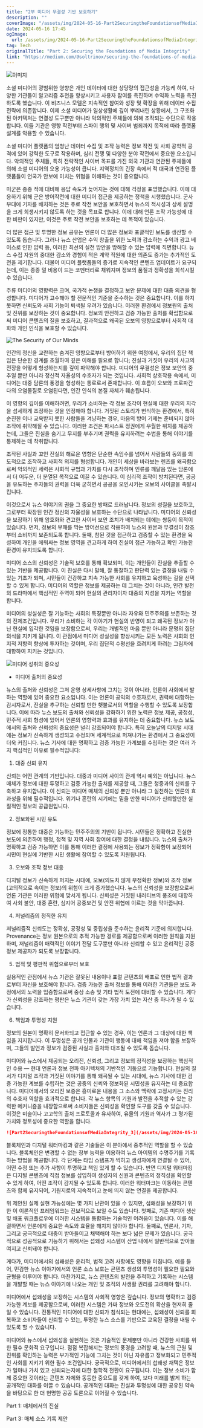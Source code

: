 ```yaml
---
title: "2부 미디어 무결성 기반 보호하기"
description: ""
coverImage: "/assets/img/2024-05-16-Part2SecuringtheFoundationsofMediaIntegrity_0.png"
date: 2024-05-16 17:45
ogImage: 
  url: /assets/img/2024-05-16-Part2SecuringtheFoundationsofMediaIntegrity_0.png
tag: Tech
originalTitle: "Part 2: Securing the Foundations of Media Integrity"
link: "https://medium.com/@soltrinox/securing-the-foundations-of-media-integrity-1092a1cb544a"
---
```



![이미지](/assets/img/2024-05-16-Part2SecuringtheFoundationsofMediaIntegrity_0.png)

소셜 미디어의 광범위한 영향은 개인 데이터에 대한 상당량의 접근성을 가능케 하여, 다양한 기관들이 알고리즘 추천을 향상시키고 사용자 참여를 촉진하며 수익화 노력을 촉진하도록 했습니다. 이 비즈니스 모델은 지속적인 참여와 성장 및 확장을 위해 데이터 수집 전략에 의존합니다. 이제 소셜 미디어가 일상생활에 깊이 뿌리내린 상황에서, 그 구조화된 아키텍처는 연결성 도구뿐만 아니라 악의적인 주체들에 의해 조작되는 수단으로 작용합니다. 이들 기관은 영향 작전부터 스파이 행위 및 사이버 범죄까지 목적에 따라 플랫폼 설계를 악용할 수 있습니다.

소셜 미디어 플랫폼의 엄청난 데이터 수집 및 조작 능력은 정보 작전 및 사회 공학적 공격에 있어 강력한 도구로 작용하며, 심리 전쟁 및 다양한 분야 작전에서 중요한 요소입니다. 악의적인 주체들, 특히 전략적인 사이버 목표를 가진 외국 기관과 연관된 주체들에 의해 소셜 미디어의 오용 가능성이 큽니다. 지역정치의 긴장 속에서 적 대국과 연관된 플랫폼들이 언국가 안보에 미치는 위협을 이해하는 것이 중요합니다.

미군은 종종 적에 대비해 응답 속도가 늦어지는 것에 대해 걱정을 표명했습니다. 이에 대응하기 위해 군은 방어작전에 대한 미디어 접근을 제공하는 정책을 시행했습니다. 군사 부대에 기자를 배치하는 것은 주로 작전 보안을 보호하면서 뉴스의 적시성과 상세 설명을 크게 희생시키지 않도록 하는 것을 목표로 합니다. 이에 대해 언론 조작 가능성에 대한 비판이 있지만, 이것은 주로 작전 보안을 보호하는 데 목적이 있습니다.

<div class="content-ad"></div>

더 많은 접근 및 투명한 정보 공유는 언론이 더 많은 정보와 포괄적인 보도를 생산할 수 있도록 돕습니다. 그러나 뉴스 산업은 수익 창출을 위한 노력과 감소하는 수익과 광고 베이스로 인한 압력 등, 이러한 최선의 실천 방안을 방해할 수 있는 압력에 직면합니다. 뉴스 수집 자원의 중대한 감소와 경험이 적은 계약 직원에 대한 의존도 증가는 추가적인 도전을 제기합니다. 더불어 미디어 플랫폼들의 증가로 지속적인 콘텐츠 업데이트가 요구되는데, 이는 종종 덜 비용이 드는 코멘터리로 채워지며 정보의 품질과 정확성을 희석시킬 수 있습니다.

주류 미디어의 영향력은 크며, 국가적 논쟁을 결정하고 보안 문제에 대한 대중 의견을 형성합니다. 미디어가 고수해야 할 전문적인 기준을 준수하는 것은 중요합니다. 이를 하지 못하면 신뢰도와 사회 기능이 퇴색될 우려가 있습니다. 이러한 환경에서 정보원의 출처 및 진위를 보장하는 것이 중요합니다. 정보의 안전하고 검증 가능한 출처를 확립함으로써 미디어 콘텐츠의 질을 보호하고, 결과적으로 왜곡된 오보의 영향으로부터 사회적 대화와 개인 인식을 보호할 수 있습니다.

![The Security of Our Minds](/assets/img/2024-05-16-Part2SecuringtheFoundationsofMediaIntegrity_1.png)

<div class="content-ad"></div>

인간의 정신을 교란하는 숨겨진 영향으로부터 방어하기 위한 여정에서, 우리의 집단 책임은 단순한 경계를 초월하여 깊은 이해를 필요로 합니다; 진실과 거짓이 우리의 사고의 전장을 어떻게 형성하는지를 깊이 파악해야 합니다. 미디어의 무결성은 정보 보안의 중추일 뿐만 아니라 정신적 자율성의 수호자가 되는 것입니다. 사회적 상호작용 속에서, 미디어는 대중 담론의 풍경을 형성하는 통로로서 존재합니다. 이 흐름이 오보와 프로파간다의 오염물질로 오염된다면, 인간 인식의 본질 자체가 훼손됩니다.

이 영향의 깊이를 이해하려면, 우리가 소비하는 각 정보 조각이 현실에 대한 우리의 지각을 섬세하게 조정하는 것을 인정해야 합니다. 거짓된 스토리가 번식하는 환경에서, 특히 순진한 이나 교육받지 못한 사람들을 겨냥하는 경우, 마음의 방어 기제는 준비되지 않아 조작에 취약해질 수 있습니다. 이러한 조건은 파시스트 정권에게 우월한 위치를 제공하는데, 그들은 진실을 숨기고 무지를 부추기며 권력을 유지하려는 수법을 통해 이야기를 통제하는 데 착취합니다.

조작된 사실과 꼬인 진실의 해로운 영향은 단순한 속임수를 넘어서 사람들의 동의를 의도적으로 조작하고 사회적 의지를 형성합니다. 개인이 세상을 바라보는 렌즈를 왜곡함으로써 악의적인 세력은 사회적 규범과 가치를 다시 조작하며 인류를 깨달음 있는 담론에서 더 어두운, 더 분열된 목적으로 이끌 수 있습니다. 이 심리적 조작이 방치된다면, 공공을 유도하는 주자들의 권력을 더욱 굳히면서 공공을 오인시키는 오보의 사이클을 촉발시킵니다.

이것으로서 뉴스 이야기의 권을 그 중요한 방패로 드러납니다. 정보의 성질을 보호하고, 그로부터 확장된 인간 정신의 자율성을 보호하는 수단으로 나타납니다. 미디어의 신뢰성을 보장하기 위해 암호화와 견고한 사이버 보안 조치가 배치되는 데에는 쌍둥이 목적이 있습니다. 먼저, 정보의 부패를 막는 방어선으로 작용하여 뉴스의 원본과 무결성이 창조부터 소비까지 보존되도록 합니다. 둘째, 참된 것을 접근하고 검증할 수 있는 환경을 육성하여 개인을 에워싸는 정보 영역을 견고하게 하여 진실이 접근 가능하고 확인 가능한 환경이 유지되도록 합니다.

<div class="content-ad"></div>

미디어 소스의 신뢰성은 기술적 보호를 통해 확보되며, 이는 개인들이 진실을 추출할 수 있는 기반을 제공합니다. 이 진실은 다시 말해, 잘 통찰하고 판단력 있는 결정을 내릴 수 있는 기초가 되며, 시민들이 건강하고 지속 가능한 사회를 유지하고 육성하는 길을 선택할 수 있게 합니다. 미디어의 역할은 정보를 제공하는 데 그치는 것이 아니라, 인간 발전의 드라마에서 핵심적인 주역이 되어 현실의 관리자이자 대중의 지성을 지키는 역할을 합니다.

미디어의 성실성은 잘 기능하는 사회의 특징뿐만 아니라 자유와 민주주의를 보존하는 것의 전제조건입니다. 우리가 소비하는 각 이야기가 현실의 반영이 되고 왜곡된 정보가 아닌 현실에 입각한 것임을 보장함으로써, 우리는 개별적인 마음 뿐만 아니라 문명의 집단 의식을 지키게 됩니다. 이 관점에서 미디어 성실성을 향상시키는 모든 노력은 사회의 인지적 저항력 향상에 투자하는 것이며, 우리 집단적 수평선을 흐려지게 하려는 그림자에 대항하여 지키는 것입니다.

![미디어 성취의 중요성](/assets/img/2024-05-16-Part2SecuringtheFoundationsofMediaIntegrity_2.png)

- 미디어 출처의 중요성

<div class="content-ad"></div>

뉴스의 출처와 신뢰성은 그저 운영 상세사항에 그치는 것이 아니라, 언론이 사회에서 발하는 역할에 있어 중요한 요소입니다. 이는 언론이 공익의 수호자로서, 권력에 대항하는 감시자로서, 진실을 추구하는 신뢰할 만한 횃불로서의 역할을 수행할 수 있도록 보장합니다. 이에 따라 뉴스 보도의 출처와 신뢰성을 강화하기 위한 노력은 정보 제공, 공정성, 민주적 사회 형성에 있어서 언론의 영향력과 효과를 유지하는 데 중요합니다. 뉴스 보도에서의 출처와 신뢰성의 중요성은 널리 강조되어야 합니다. 특히 오늘날의 디지털 시대에는 정보가 신속하게 생성되고 수정되며 세계적으로 퍼져나가는 환경에서 그 중요성이 더욱 커집니다. 뉴스 기사에 대한 명확하고 검증 가능한 가계보를 수립하는 것은 여러 가지 핵심적인 이유로 필수적입니다:

1. 대중 신뢰 유지

신뢰는 어떤 관계의 기반입니다. 대중과 미디어 사이의 관계 역시 예외는 아닙니다. 뉴스 매체가 정보에 대한 투명하고 검증 가능한 출처를 제공할 때, 그들은 청중과의 신뢰를 구축하고 유지합니다. 이 신뢰는 미디어 매체의 신뢰성 뿐만 아니라 그 실천하는 언론의 효과성을 위해 필수적입니다. 위기나 혼란의 시기에는 믿을 만한 미디어가 신뢰할만한 실질적인 정보의 공급원입니다.

2. 정보화된 시민 유도

<div class="content-ad"></div>

정보에 정통한 대중은 기능하는 민주주의의 기반이 됩니다. 시민들은 정확하고 진실한 보도에 의존하여 행정, 정책 및 지역 사회 참여에 대한 결정을 내립니다. 뉴스의 출처가 명확하고 검증 가능하면 이를 통해 이러한 결정에 사용되는 정보가 정확함이 보장되어 시민이 현실에 기반한 시민 생활에 참여할 수 있도록 지원됩니다.

3. 오보와 조작 정보 대응

디지털 정보가 신속하게 퍼지는 시대에, 오보(의도치 않게 부정확한 정보)와 조작 정보(고의적으로 속이는 정보)의 위험이 크게 증가했습니다. 뉴스의 신뢰성을 보장함으로써 언론 기관은 이러한 위협에 맞서게 됩니다. 신뢰성은 거짓된 내러티브의 풍조에 대항하여 사회 불안, 대중 혼란, 심지어 공중보건 및 안전 위협에 이르는 것을 막아줍니다.

4. 저널리즘의 정직한 유지

<div class="content-ad"></div>

저널리즘적 신뢰도는 정확성, 공정성 및 중립성을 준수하는 윤리적 기준에 의지합니다. Provenance는 정보 원본으로의 추적 가능한 경로를 제공함으로써 이러한 원칙을 지원하며, 저널리즘이 매력적인 이야기 전달 도구뿐만 아니라 신뢰할 수 있고 윤리적인 공중정보 제공자가 되도록 보장합니다.

5. 법적 및 평판적 위험으로부터 보호

실용적인 관점에서 뉴스 기관은 잘못된 내용이나 표절 콘텐츠의 배포로 인한 법적 결과로부터 자신을 보호해야 합니다. 검증 가능한 출처 정보를 통해 이러한 기관들은 보도 과정에서의 노력을 입증함으로써 중상 소송 및 기타 법적 도전에 대비할 수 있습니다. 게다가 신뢰성을 강조하는 평판은 뉴스 기관이 갖는 가장 가치 있는 자산 중 하나가 될 수 있습니다.

6. 책임과 투명성 지원

<div class="content-ad"></div>

정보의 원본이 명확히 문서화되고 접근할 수 있는 경우, 이는 언론과 그 대상에 대한 책임을 지지합니다. 이 투명성은 공개 인물과 기관이 행동에 대해 책임을 져야 함을 보장하며, 그들의 발언과 정보가 검증된 사실과 출처와 대조될 수 있도록 돕습니다.

미디어와 뉴스에서 제공되는 오리진, 신뢰성, 그리고 정보의 정직성을 보장하는 핵심적인 수용 — 현대 언론과 정보 전파 아키텍처의 기반적인 기둥으로 기능합니다. 현실의 질서가 디지털 조작과 거짓된 이야기를 통해 왜곡될 수 있는 시대에, 뉴스 기사에 대한 검증 가능한 계보를 수립하는 것은 공중의 신뢰와 정보화된 시민성을 유지하는 데 중요합니다. 미디어에서의 오리진 보증은 흥미로운 내용을 그 소스와 맥락에 고정시키는 진리의 수호자 역할을 효과적으로 합니다. 각 뉴스 항목의 기원과 발전을 추적할 수 있는 강력한 메커니즘을 내장함으로써 소비자들은 신뢰성을 확인할 도구를 갖출 수 있습니다. 이것은 미술이나 고고학의 출처 프로토콜과 유사하여, 유물의 기원과 역사가 그 평가된 가치와 정토성에 중요한 역할을 합니다.

```markdown
![Part2SecuringtheFoundationsofMediaIntegrity_3](/assets/img/2024-05-16-Part2SecuringtheFoundationsofMediaIntegrity_3.png)
```

블록체인과 디지털 워터마킹과 같은 기술들은 이 분야에서 중추적인 역할을 할 수 있습니다. 블록체인은 변경할 수 없는 장부 능력을 이용하여 뉴스 아이템의 수명주기를 기록하는 방법을 제공합니다. 각 단계는 타임 스탬프가 찍히고 생성자에게 연결될 수 있어, 어떤 수정 또는 추가 사항이 투명하고 책임 있게 할 수 있습니다. 반면 디지털 워터마킹은 디지털 콘텐츠에 직접 정보를 삽입하여 생성자의 신원과 콘텐츠의 정직성을 확인할 수 있게 하여, 어떤 조작이 감지될 수 있도록 합니다. 이러한 워터마크는 이동하는 콘텐츠와 함께 유지되어, 기원지로의 지속적이고 눈에 띄지 않는 연결을 제공합니다.

<div class="content-ad"></div>

위 제안된 실제 실현 가능성에는 몇 가지 난관이 있을 수 있지만, 섭왜성을 보장하기 위한 이 이론적인 프레임워크는 진보적으로 보일 수도 있습니다. 첫째로, 기존 미디어 생산 및 배포 워크플로우에 이러한 시스템을 통합하는 기술적인 어려움이 있습니다. 이를 해결하면서 언론에게 중요한 속도와 효율을 해치지 않아야 합니다. 둘째로, 언론사, 기자, 그리고 궁극적으로 대중이 받아들이고 채택해야 하는 보다 넓은 문제가 있습니다. 궁극적으로 성공적으로 기능하기 위해서는 섭왜성 시스템이 산업 내에서 일반적으로 받아들여지고 신뢰돼야 합니다.

게다가, 미디어에서의 섭왜성은 윤리적, 법적 고려 사항에도 영향을 미칩니다. 예를 들어, 민감한 뉴스 이야기에서의 언론 소스 보호는 콘텐츠 생성의 투명성이 필요한 필요와 균형을 이루어야 합니다. 마찬가지로, 뉴스 콘텐츠의 발전을 추적하고 기록하는 시스템을 개발할 때는 뉴스 이야기에 나오는 개인 및 조직의 사생활 권리를 고려해야 합니다.

미디어에서 섭왜성을 보장하는 시스템의 사회적 영향은 깊습니다. 정보의 명확하고 검증 가능한 계보를 제공함으로써, 이러한 시스템은 가짜 정보와 오도전의 확산을 현저히 줄일 수 있습니다. 전통적인 미디어에 대한 신뢰가 침식되는 현대에는, 섭왜성이 신뢰를 회복하고 소비자들이 신뢰할 수 있는, 투명한 뉴스 소스를 기반으로 교육된 결정을 내릴 수 있도록 할 수 있습니다.

미디어와 뉴스에서 섭왜성을 실현하는 것은 기술적인 문제뿐만 아니라 건강한 사회를 위한 필수 문화적 요구입니다. 점점 복잡해지는 정보의 풍경을 고려할 때, 뉴스의 근원 및 진위를 확인하는 능력은 부가적인 기능에 그치는 것이 아닌 자유롭고 정보화되고 민주적인 사회를 지키기 위한 필수 조건입니다. 궁극적으로, 미디어에서의 섭왜성 채택은 정보가 얼마나 가치 있고 신뢰되는지에 대한 철학적 전환이 요구됩니다. 이는 정보 소비가 함께 중요한 것이라는 콘텐츠 자체와 동등한 중요도를 갖게 하여, 보다 미래를 밝게 하는 공개적인 대화를 이끌 수 있습니다. 공개적인 대화는 진실과 투명성에 대한 공유된 약속을 바탕으로 한 더 현명한 공공 토론으로 이어질 수 있습니다.

<div class="content-ad"></div>

Part 1: 매체에서의 진실

Part 3: 매체 소스 기록 제안